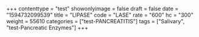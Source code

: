 +++
contenttype = "test"
showonlyimage = false
draft = false
date = "1594732099539"
title = "LIPASE"
code = "LASE"
rate = "600"
hc = "300"
weight = 55610
categories = ["test-PANCREATITIS"]
tags = ["Salivary", "test-Pancreatic Enzymes"]
+++

